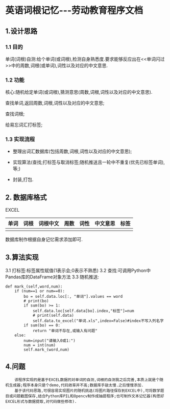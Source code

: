 # 英语词根记忆---劳动教育程序文档

## 1.设计思路

### 1.1 目的

单词(词根)自测:给个单词(或词根),检测自身熟悉度.要求能够反应出在<<单词闪过>>中的周数,词根(或单词),词性以及对应的中文意思.

### 1.2 功能

核心:随机给定单词(或词根),猜测意思(周数,词根,词性以及对应的中文意思).

查找单词,返回周数,词根,词性以及对应的中文意思;

查找词根;

给易忘词汇打标签;

### 1.3 实现流程

- 整理出词汇数据库(包括周数,词根,词性以及对应的中文意思);

- 实现算法(查找;打标签与取消标签;随机推送且一轮中不重复(优先已标签单词),等;)

- 封装,打包.

##  2. 数据库格式

EXCEL

| 单词 | 词根 | 词根中文 | 周数 | 词性 | 中文意思 | 标签 |
| ---- | ---- | -------- | ---- | ---- | -------- | ---- |
|      |      |          |      |      |          |      |

数据库制作根据自身记忆需求添加即可.

## 3.算法实现

3.1 打标签:标签属性赋值(1表示会;0表示不熟悉) 
3.2 查找:可调用Python中Pandas库的DataFrame对象方法 
3.3 随机推送:

```
def mark_(self,word,num):
    if (num==1 or num==0):
        bo = self.data.loc[:, "单词"].values == word
        # print(bo)
        if sum(bo) >= 1:
            self.data.loc[self.data[bo].index,"标签"]=num
            # print(self.data)
            self.data.to_excel("单词.xls",index=False)#index不写入列名字
        if sum(bo) == 0:
            return "单词不存在,或输入有问题"
    else:
        num=input("请输入0或1:")
        num = int(num)
        self.mark_(word,num)
```
## 4.问题
 		该程序实现的是基于EXCEL数据的对单词的自测,词根的自测我之后完善,本质上就是个随机生成器;程序本身只是个demo,代码效率并不高;数据库手敲太慢.之后慢慢添加.
		基于该代码思路,可很容易实现图片的随机挑选(将图片路径保存到EXCEL中),可将数学题目或问题截图保存,结合Python库PIL和Opencv制作成抽提程序;也可制作文本记忆器(构思好EXCEL形式与数据提取,对代码做些修改).